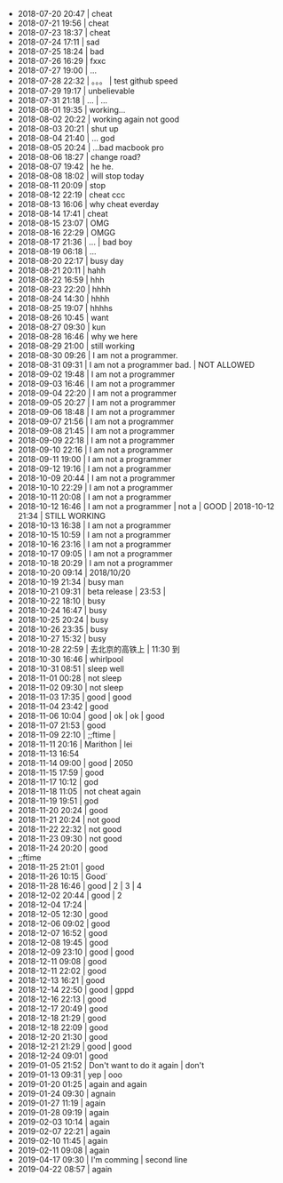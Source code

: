 - 2018-07-20 20:47 |  cheat
- 2018-07-21 19:56 | cheat
- 2018-07-23 18:37 | cheat
- 2018-07-24 17:11  | sad
- 2018-07-25 18:24 | bad
- 2018-07-26 16:29 | fxxc
- 2018-07-27 19:00 | ...
- 2018-07-28 22:32 | 。。。 | test github speed
- 2018-07-29 19:17 | unbelievable
- 2018-07-31 21:18 | ... | ...
- 2018-08-01 19:35 | working...
- 2018-08-02 20:22 | working again not good 
- 2018-08-03 20:21 | shut up
- 2018-08-04 21:40 | ... god
- 2018-08-05 20:24 | ...bad macbook pro
- 2018-08-06 18:27 | change road?
- 2018-08-07 19:42 | he he.
- 2018-08-08 18:02 | will stop today
- 2018-08-11 20:09 | stop 
- 2018-08-12 22:19 | cheat ccc
- 2018-08-13 16:06 | why cheat everday
- 2018-08-14 17:41 | cheat 
- 2018-08-15 23:07 | OMG
- 2018-08-16 22:29 | OMGG
- 2018-08-17 21:36 | ... | bad boy
- 2018-08-19 06:18 | ...
- 2018-08-20 22:17 | busy day 
- 2018-08-21 20:11 | hahh
- 2018-08-22 16:59 | hhh
- 2018-08-23 22:20 | hhhh
- 2018-08-24 14:30 | hhhh
- 2018-08-25 19:07 | hhhhs
- 2018-08-26 10:45 | want 
- 2018-08-27 09:30 | kun
- 2018-08-28 16:46 | why we here
- 2018-08-29 21:00 | still working
- 2018-08-30 09:26 | I am not a programmer.
- 2018-08-31 09:31 | I am not a programmer bad. | NOT ALLOWED
- 2018-09-02 19:48 | I am not a programmer
- 2018-09-03 16:46 | I am not a programmer 
- 2018-09-04 22:20 | I am not a programmer
- 2018-09-05 20:27 | I am not a programmer
- 2018-09-06 18:48 | I am not a programmer
- 2018-09-07 21:56 | I am not a programmer
- 2018-09-08 21:45 | I am not a programmer
- 2018-09-09 22:18 | I am not a programmer
- 2018-09-10 22:16 | I am not a programmer
- 2018-09-11 19:00 | I am not a programmer
- 2018-09-12 19:16 | I am not a programmer
- 2018-10-09 20:44 | I am not a programmer
- 2018-10-10 22:29 | I am not a programmer
- 2018-10-11 20:08 | I am not a programmer
- 2018-10-12 16:46 | I am not a programmer | not a  | GOOD | 2018-10-12 21:34 | STILL WORKING 
- 2018-10-13 16:38 | I am not a programmer
- 2018-10-15 10:59 | I am not a programmer
- 2018-10-16 23:16 | I am not a programmer
- 2018-10-17 09:05 | I am not a programmer
- 2018-10-18 20:29 | I am not a programmer
- 2018-10-20 09:14 | 2018/10/20
- 2018-10-19 21:34 | busy man
- 2018-10-21 09:31 | beta release | 23:53 | 
- 2018-10-22 18:10 | busy
- 2018-10-24 16:47 | busy
- 2018-10-25 20:24 | busy
- 2018-10-26 23:35 | busy
- 2018-10-27 15:32 | busy
- 2018-10-28 22:59 | 去北京的高铁上 | 11:30 到
- 2018-10-30 16:46 | whirlpool 
- 2018-10-31 08:51 | sleep well 
- 2018-11-01 00:28 | not sleep
- 2018-11-02 09:30 | not sleep
- 2018-11-03 17:35 | good | good
- 2018-11-04 23:42 | good
- 2018-11-06 10:04 | good | ok | ok | good
- 2018-11-07 21:53 | good
- 2018-11-09 22:10 | ;;ftime | 
- 2018-11-11 20:16 | Marithon | lei
- 2018-11-13 16:54
- 2018-11-14 09:00 | good | 2050
- 2018-11-15 17:59 | good
- 2018-11-17 10:12 | god
- 2018-11-18 11:05 | not cheat again
- 2018-11-19 19:51 | god
- 2018-11-20 20:24 | good
- 2018-11-21 20:24 | not good
- 2018-11-22 22:32 | not good
- 2018-11-23 09:30 | not good
- 2018-11-24 20:20 | good
- ;;ftime 
- 2018-11-25 21:01 | good
- 2018-11-26 10:15 | Good`
- 2018-11-28 16:46 | good | 2 | 3 | 4
- 2018-12-02 20:44 | good | 2
- 2018-12-04 17:24 | 
- 2018-12-05 12:30 | good
- 2018-12-06 09:02 | good
- 2018-12-07 16:52 | good
- 2018-12-08 19:45 | good
- 2018-12-09 23:10 | good | good
- 2018-12-11 09:08 | good
- 2018-12-11 22:02 | good
- 2018-12-13 16:21 | good
- 2018-12-14 22:50 | good | gppd
- 2018-12-16 22:13 | good
- 2018-12-17 20:49 | good
- 2018-12-18 21:29 | good
- 2018-12-18 22:09 | good
- 2018-12-20 21:30 | good
- 2018-12-21 21:29 | good  | good
- 2018-12-24 09:01 | good
- 2019-01-05 21:52 | Don't want to do it again | don't 
- 2019-01-13 09:31 | yep | ooo
- 2019-01-20 01:25 | again and again
- 2019-01-24 09:30 | agnain
- 2019-01-27 11:19 | again
- 2019-01-28 09:19 | again
- 2019-02-03 10:14 | again
- 2019-02-07 22:21 | again
- 2019-02-10 11:45 | again
- 2019-02-11 09:08 | again
- 2019-04-17 09:30 | I'm comming | second line
- 2019-04-22 08:57 | again
